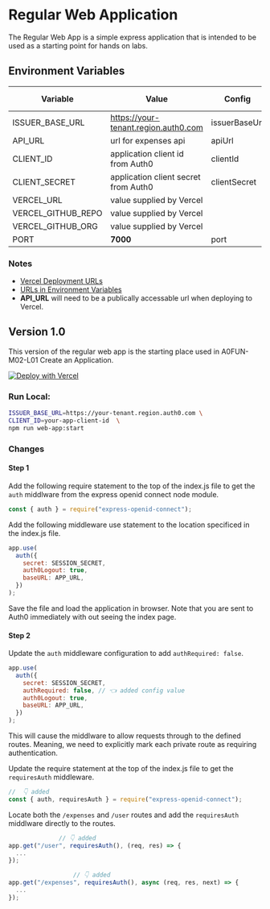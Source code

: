 # Regular Web Application

The Regular Web App is a simple express application that is intended to be used as a starting point for hands on labs.

## Environment Variables

| Variable           | Value                                | Config        | Vercel Only | Default |
| ------------------ | ------------------------------------ | ------------- | ----------- | ------- |
| ISSUER_BASE_URL    | https://your-tenant.region.auth0.com | issuerBaseUrl | ❌          | ❌      |
| API_URL            | url for expenses api                 | apiUrl        | ❌          | ❌      |
| CLIENT_ID          | application client id from Auth0     | clientId      | ❌          | ❌      |
| CLIENT_SECRET      | application client secret from Auth0 | clientSecret  | ❌          | ❌      |
| VERCEL_URL         | value supplied by Vercel             |               | ✅          | ✅      |
| VERCEL_GITHUB_REPO | value supplied by Vercel             |               | ✅          | ✅      |
| VERCEL_GITHUB_ORG  | value supplied by Vercel             |               | ✅          | ✅      |
| PORT               | **7000**                             | port          | ❌          | ✅      |

### Notes

- [Vercel Deployment URLs](../../README.md#vercel-deployment-urls)
- [URLs in Environment Variables](../../README.md#vercel-environment-variable-urls)
- **API_URL** will need to be a publically accessable url when deploying to Vercel.

## Version 1.0

This version of the regular web app is the starting place used in A0FUN-M02-L01 Create an Application.

[![Deploy with Vercel](https://vercel.com/button)](https://vercel.com/new/git/external?repository-url=https%3A%2F%2Fgithub.com%2Fauth0%2Fauth0-product-education-labs%2Ftree%2Fmaster%2Fapps%2Fregular-web-app-express%2Fv1.0&env=ISSUER_BASE_URL,CLIENT_ID,VERCEL_URL,VERCEL_GITHUB_REPO,VERCEL_GITHUB_ORG&project-name=web-app&repository-name=web-app)

### Run Local:

```bash
ISSUER_BASE_URL=https://your-tenant.region.auth0.com \
CLIENT_ID=your-app-client-id  \
npm run web-app:start
```

### Changes

#### Step 1

Add the following require statement to the top of the index.js file to get the `auth` middlware from the express openid connect node module.

```javascript
const { auth } = require("express-openid-connect");
```

Add the following middleware use statement to the location specificed in the index.js file.

```javascript
app.use(
  auth({
    secret: SESSION_SECRET,
    auth0Logout: true,
    baseURL: APP_URL,
  })
);
```

Save the file and load the application in browser.
Note that you are sent to Auth0 immediately with out seeing the index page.

#### Step 2

Update the `auth` middleware configuration to add `authRequired: false`.

```javascript
app.use(
  auth({
    secret: SESSION_SECRET,
    authRequired: false, // 👈 added config value
    auth0Logout: true,
    baseURL: APP_URL,
  })
);
```

This will cause the middlware to allow requests through to the defined routes. Meaning, we need to explicitly mark each private route as requiring authentication.

Update the require statement at the top of the index.js file to get the `requiresAuth` middleware.

```javascript
//  👇 added
const { auth, requiresAuth } = require("express-openid-connect");
```

Locate both the `/expenses` and `/user` routes and add the `requiresAuth` middlware directly to the routes.

```javascript
              // 👇 added
app.get("/user", requiresAuth(), (req, res) => {
  ...
});
```

```javascript
                  // 👇 added
app.get("/expenses", requiresAuth(), async (req, res, next) => {
  ...
});
```
